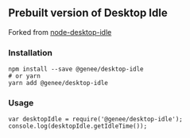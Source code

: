 ## Prebuilt version of Desktop Idle

Forked from [node-desktop-idle](https://github.com/paulcbetts/node-system-idle-time)

### Installation
```
npm install --save @genee/desktop-idle
# or yarn
yarn add @genee/desktop-idle
```

### Usage
```
var desktopIdle = require('@genee/desktop-idle');
console.log(desktopIdle.getIdleTime());
```
